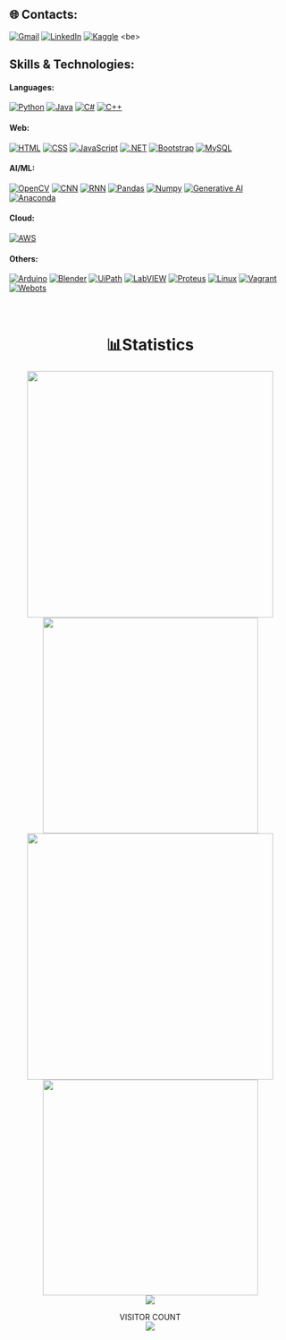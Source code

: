 ## 🌐 Contacts:
[![Gmail](https://img.shields.io/badge/%20-%20Mail-black?color=14171A&labelColor=ef5350&logo=gmail&logoColor=ffffff)](mailto:mobasshirbhuiyan.shagor@gmail.com?subject=From%20GitHub&body=Hi,%20there.%20Found%20you%20from%20GitHub.)
[![LinkedIn](https://img.shields.io/badge/LinkedIn-%230077B5.svg?logo=linkedin&logoColor=white)]([https://linkedin.com/in/hossainalmahdi](https://www.linkedin.com/in/mobasshir-bhuiyan-shagor/))
[![Kaggle](https://img.shields.io/badge/Kaggle-%2320BEFF.svg?logo=Kaggle&logoColor=white)]([https://www.kaggle.com/hossainalmahdi](https://www.kaggle.com/mobasshir))
<be>
## Skills & Technologies:
#### Languages:
[![Python](https://img.shields.io/badge/Python-3776AB?style=for-the-badge&logo=python&logoColor=white)]()
[![Java](https://img.shields.io/badge/Java-007396?style=for-the-badge&logo=java&logoColor=white)]()
[![C#](https://img.shields.io/badge/C%23-239120?style=for-the-badge&logo=c-sharp&logoColor=white)]()
[![C++](https://img.shields.io/badge/C++-00599C?style=for-the-badge&logo=c%2B%2B&logoColor=white)]()
#### Web:
[![HTML](https://img.shields.io/badge/HTML-239120?style=for-the-badge&logo=html5&logoColor=white)]()
[![CSS](https://img.shields.io/badge/CSS-239120?style=for-the-badge&logo=css3&logoColor=white)]()
[![JavaScript](https://img.shields.io/badge/JavaScript-F7DF1E?style=for-the-badge&logo=javascript&logoColor=black)]()
[![.NET](https://img.shields.io/badge/.NET-512BD4?style=for-the-badge&logo=.net&logoColor=white)]()
[![Bootstrap](https://img.shields.io/badge/Bootstrap-563D7C?style=for-the-badge&logo=bootstrap&logoColor=white)]()
[![MySQL](https://img.shields.io/badge/MySQL-4479A1?style=for-the-badge&logo=mysql&logoColor=white)]()
#### AI/ML:
[![OpenCV](https://img.shields.io/badge/OpenCV-5C3EE8?style=for-the-badge&logo=opencv&logoColor=white)]()
[![CNN](https://img.shields.io/badge/CNN-FF6F00?style=for-the-badge&logoColor=white)]()
[![RNN](https://img.shields.io/badge/RNN-FF6F00?style=for-the-badge&logoColor=white)]()
[![Pandas](https://img.shields.io/badge/Pandas-150458?style=for-the-badge&logo=pandas&logoColor=white)]()
[![Numpy](https://img.shields.io/badge/Numpy-013243?style=for-the-badge&logo=numpy&logoColor=white)]()
[![Generative AI](https://img.shields.io/badge/Generative%20AI-FF6F00?style=for-the-badge&logoColor=white)]()
[![Anaconda](https://img.shields.io/badge/Anaconda-44A833?style=for-the-badge&logo=anaconda&logoColor=white)]()
#### Cloud:
[![AWS](https://img.shields.io/badge/AWS-232F3E?style=for-the-badge&logo=amazon-aws&logoColor=white)]()
#### Others:
[![Arduino](https://img.shields.io/badge/Arduino-00979D?style=for-the-badge&logo=arduino&logoColor=white)]()
[![Blender](https://img.shields.io/badge/Blender-F5792A?style=for-the-badge&logo=blender&logoColor=white)]()
[![UiPath](https://img.shields.io/badge/UiPath-005491?style=for-the-badge&logo=uipath&logoColor=white)]()
[![LabVIEW](https://img.shields.io/badge/LabVIEW-FFDB00?style=for-the-badge&logo=labview&logoColor=white)]()
[![Proteus](https://img.shields.io/badge/Proteus-00979D?style=for-the-badge&logoColor=white)]()
[![Linux](https://img.shields.io/badge/Linux-FCC624?style=for-the-badge&logo=linux&logoColor=black)]()
[![Vagrant](https://img.shields.io/badge/Vagrant-1563FF?style=for-the-badge&logo=vagrant&logoColor=white)]()
[![Webots](https://img.shields.io/badge/Webots-222222?style=for-the-badge&logoColor=white)]()
<br><br><br>

<!-- ### ✨ Repository Listing ✨

| Artificial Intelligence | Computing | Software Engineering | Miscellaneous |
|-	|-	|- |- |
| [Machine Learning](https://github.com/bhuiyanmobasshir94/Machine-Learning) | [Data Engineering](https://github.com/bhuiyanmobasshir94/Data-Engineering) | [Problem Solving](https://github.com/bhuiyanmobasshir94/Problem-Solving)  | [Research](https://github.com/bhuiyanmobasshir94/Research) |
| [Deep Learning](https://github.com/bhuiyanmobasshir94/Deep-Learning) | Big Data | [Software Engineering Best Practices](https://github.com/bhuiyanmobasshir94/Software-Engineering-Best-Practices) | [Higher Study](https://github.com/bhuiyanmobasshir94/Higher-Study) |
| [Data Science](https://github.com/bhuiyanmobasshir94/Data-Science) | [GIS](https://github.com/bhuiyanmobasshir94/GIS) | [Interview](https://github.com/bhuiyanmobasshir94/Interview) | [Coursera Specializations](https://github.com/bhuiyanmobasshir94/Coursera-Specializations) |
| [Computer Vision](https://github.com/bhuiyanmobasshir94/Computer-Vision) |   | [Testing](https://github.com/bhuiyanmobasshir94/Testing) | [NUS Artificial Intelligence Training](https://github.com/bhuiyanmobasshir94/NUS-Artificial-Intelligence-Training) |
| [Edge / IoT](https://github.com/bhuiyanmobasshir94/Edge-IoT) |  | [Cloud DevOps](https://github.com/bhuiyanmobasshir94/Cloud-DevOps) | [Books](https://github.com/bhuiyanmobasshir94/Books) |
| [NLP / NLU](https://github.com/bhuiyanmobasshir94/Natural-Language-Processing-And-Understanding) | | | |

-->
<h1 align="center">📊Statistics</h1>
<div align="center">
  <img width="440px" src="https://github-readme-stats.vercel.app/api?username=bhuiyanmobasshir94&show_icons=true&theme=dark">
  <img width="385px" src="https://github-readme-stats.anuraghazra1.vercel.app/api/top-langs/?username=bhuiyanmobasshir94&layout=compact&theme=onedark" />
  <img width="440px" src="https://github-readme-activity-graph.vercel.app/graph?username=bhuiyanmobasshir94&theme=github">
  <img width="385px" src="https://github-readme-streak-stats.herokuapp.com/?user=bhuiyanmobasshir94&theme=dark" />
</div>

<div align="center">
 <img src="https://github-profile-trophy.vercel.app/?username=bhuiyanmobasshir94&theme=onedark&row=1)](https://github.com/ryo-ma/github-profile-trophy" />
<p> 
  VISITOR COUNT<br>
  <img src="https://profile-counter.glitch.me/bhuiyanmobasshir94/count.svg" />
</p>
</div>
